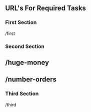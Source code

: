 ## URL's For Required Tasks

### First Section
/first
### Second Section


/huge-money
--------------
/number-orders
--------------
### Third Section
/third